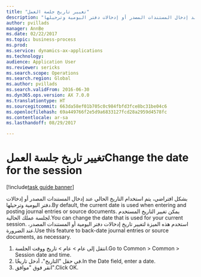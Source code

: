 ```yaml
--- 
title: "تغيير تاريخ جلسة العمل"
description: "بشكل افتراضي، يتم استخدام التاريخ الحالي عند إدخال المستندات المصدر أو إدخالات دفتر اليومية وترحيلها."
author: pvillads
manager: AnnBe
ms.date: 02/22/2017
ms.topic: business-process
ms.prod: 
ms.service: dynamics-ax-applications
ms.technology: 
audience: Application User
ms.reviewer: sericks
ms.search.scope: Operations
ms.search.region: Global
ms.author: pvillads
ms.search.validFrom: 2016-06-30
ms.dyn365.ops.version: AX 7.0.0
ms.translationtype: HT
ms.sourcegitcommit: 663da58ef01b705c0c984fbfd3fce8bc31be04c6
ms.openlocfilehash: 69a449766f2e5d9a6833127fcd28a2959d4578fc
ms.contentlocale: ar-sa
ms.lasthandoff: 08/29/2017

---
```

# <a name="change-the-date-for-the-session"></a><span data-ttu-id="4e71b-103">تغيير تاريخ جلسة العمل</span><span class="sxs-lookup"><span data-stu-id="4e71b-103">Change the date for the session</span></span>

[!include[task guide banner](../../includes/task-guide-banner.md)]

<span data-ttu-id="4e71b-104">بشكل افتراضي، يتم استخدام التاريخ الحالي عند إدخال المستندات المصدر أو إدخالات دفتر اليومية وترحيلها.</span><span class="sxs-lookup"><span data-stu-id="4e71b-104">By default, the current date is used when entering and posting journal entries or source documents.</span></span> <span data-ttu-id="4e71b-105">يمكن تغيير التاريخ المستخدم لجلسة عملك الحالية.</span><span class="sxs-lookup"><span data-stu-id="4e71b-105">You can change the date that is used for your current session.</span></span> <span data-ttu-id="4e71b-106">استخدم هذه الميزة لتغيير تاريخ إدخالات دفتر اليومية أو المستندات المصدر، عند الضرورة.</span><span class="sxs-lookup"><span data-stu-id="4e71b-106">Use this feature to back-date journal entries or source documents, as necessary.</span></span>

1. <span data-ttu-id="4e71b-107">انتقل إلى عام > عام > تاريخ ووقت الجلسة.</span><span class="sxs-lookup"><span data-stu-id="4e71b-107">Go to Common > Common > Session date and time.</span></span>
2. <span data-ttu-id="4e71b-108">في حقل "التاريخ"، أدخل تاريخًا.</span><span class="sxs-lookup"><span data-stu-id="4e71b-108">In the Date field, enter a date.</span></span>
3. <span data-ttu-id="4e71b-109">انقر فوق "موافق".</span><span class="sxs-lookup"><span data-stu-id="4e71b-109">Click OK.</span></span>



